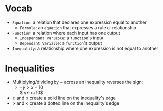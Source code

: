 # Vocab
- `Equation`: a relation that declares one expression equal to another
	- `Formula`: an `equation` that expresses a rule or relationship
- `Function`: a relation where each input has one output
	- `Independant Variable`: a `function`'s input
	- `Dependant Variable`: a `function`'s output
- `Inequality`: a relationship where one expression is not equal to another

# Inequalities
- Multiplying/dividing by $-$ across an inequality reverses the sign:
	- $-y>x-10$<br>$
	  y<-x+10$
- $\ge$ and $\le$ create a solid line on the inequality's edge
- $>$ and $<$ create a dotted line on the inequality's edge